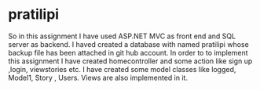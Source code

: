 # pratilipi
So in this assignment I have used ASP.NET MVC as front end and SQL server as backend. 
I haved created a database with named pratilipi whose backup file has been attached in git hub account. In order to to implement this assignment I have created homecontroller and some action like sign up ,login, viewstories etc.
I have created some model classes like logged, Model1, Story , Users. Views are also implemented in it.
